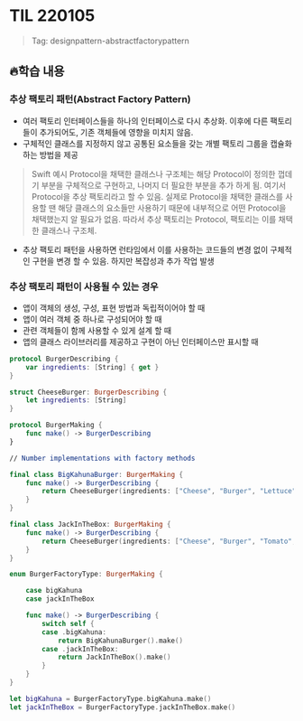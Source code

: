 # TIL 220105
> Tag: designpattern-abstractfactorypattern

## 🔥학습 내용
### 추상 팩토리 패턴(Abstract Factory Pattern)
- 여러 팩토리 인터페이스들을 하나의 인터페이스로 다시 추상화. 이후에 다른 팩토리들이 추가되어도, 기존 객체들에 영향을 미치지 않음.
- 구체적인 클래스를 지정하지 않고 공통된 요소들을 갖는 개별 팩토리 그룹을 캡슐화 하는 방법을 제공
> Swift 예시
> Protocol을 채택한 클래스나 구조체는 해당 Protocol이 정의한 껍데기 부분을 구체적으로 구현하고, 나머지 더 필요한 부분을 추가 하게 됨. 여기서 Protocol을 추상 팩토리라고 할 수 있음. 실제로 Protocol을 채택한 클래스를 사용할 땐 해당 클래스의 요소들만 사용하기 때문에 내부적으로 어떤 Protocol을 채택했는지 알 필요가 없음.
> 따라서 추상 팩토리는 Protocol, 팩토리는 이를 채택한 클래스나 구조체.
- 추상 팩토리 패턴을 사용하면 런타임에서 이를 사용하는 코드들의 변경 없이 구체적인 구현을 변경 할 수 있음. 하지만 복잡성과 추가 작업 발생

### 추상 팩토리 패턴이 사용될 수 있는 경우
- 앱이 객체의 생성, 구성, 표현 방법과 독립적이어야 할 때
- 앱이 여러 객체 중 하나로 구성되어야 할 때
- 관련 객체들이 함께 사용할 수 있게 설계 할 때
- 앱의 클래스 라이브러리를 제공하고 구현이 아닌 인터페이스만 표시할 때

``` swift
protocol BurgerDescribing {
    var ingredients: [String] { get }
}

struct CheeseBurger: BurgerDescribing {
    let ingredients: [String]
}

protocol BurgerMaking {
    func make() -> BurgerDescribing
}

// Number implementations with factory methods

final class BigKahunaBurger: BurgerMaking {
    func make() -> BurgerDescribing {
        return CheeseBurger(ingredients: ["Cheese", "Burger", "Lettuce", "Tomato"])
    }
}

final class JackInTheBox: BurgerMaking {
    func make() -> BurgerDescribing {
        return CheeseBurger(ingredients: ["Cheese", "Burger", "Tomato", "Onions"])
    }
}

enum BurgerFactoryType: BurgerMaking {

    case bigKahuna
    case jackInTheBox

    func make() -> BurgerDescribing {
        switch self {
        case .bigKahuna:
            return BigKahunaBurger().make()
        case .jackInTheBox:
            return JackInTheBox().make()
        }
    }
}

let bigKahuna = BurgerFactoryType.bigKahuna.make()
let jackInTheBox = BurgerFactoryType.jackInTheBox.make()
```
